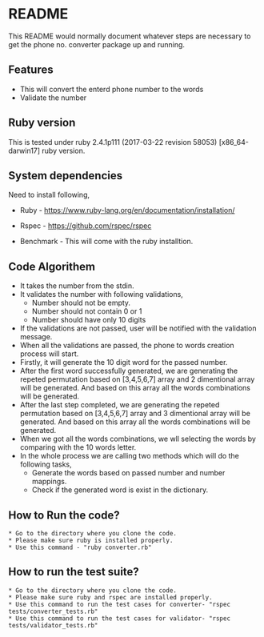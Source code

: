 # README
This README would normally document whatever steps are necessary to get the
phone no. converter package up and running.

## Features
* This will convert the enterd phone number to the words
* Validate the number

## Ruby version
This is tested under ruby 2.4.1p111 (2017-03-22 revision 58053) [x86_64-darwin17] ruby version.

## System dependencies

Need to install following,

* Ruby - https://www.ruby-lang.org/en/documentation/installation/

* Rspec - https://github.com/rspec/rspec

* Benchmark - This will come with the ruby installtion.

## Code Algorithem

* It takes the number from the stdin. 
* It validates the number with following validations,
    * Number should not be empty.
    * Number should not contain 0 or 1
    * Number should have only 10 digits
* If the validations are not passed, user will be notified with the validation message.
* When all the validations are passed, the phone to words creation process will start.
* Firstly, it will generate the 10 digit word for the passed number.
* After the first word successfully generated, we are generating the repeted permutation based on [3,4,5,6,7] array and 2 dimentional array will be generated. And based on this array all the words combinations will be generated.
* After the last step completed, we are generating the repeted permutation based on [3,4,5,6,7] array and 3 dimentional array will be generated. And based on this array all the words combinations will be generated.
* When we got all the words combinations, we wll selecting the words by comparing with the 10 words letter.
* In the whole process we are calling two methods which will do the following tasks,
    * Generate the words based on passed number and number mappings.
    * Check if the generated word is exist in the dictionary.

## How to Run the code?
```
* Go to the directory where you clone the code.
* Please make sure ruby is installed properly.
* Use this command - "ruby converter.rb"
```

## How to run the test suite?

```
* Go to the directory where you clone the code.
* Please make sure ruby and rspec are installed properly.
* Use this command to run the test cases for converter- "rspec tests/converter_tests.rb"
* Use this command to run the test cases for validator- "rspec tests/validator_tests.rb"
```